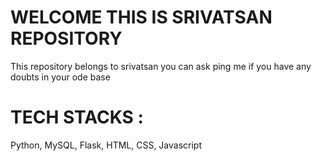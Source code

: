 # WELCOME THIS IS SRIVATSAN REPOSITORY
This repository belongs to srivatsan you can ask ping me if you have any doubts in your ode base 

# TECH STACKS :
Python, MySQL, Flask, HTML, CSS, Javascript